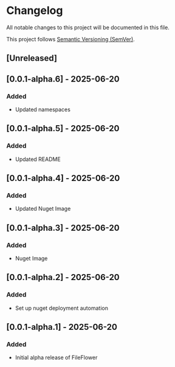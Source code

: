 # Changelog

All notable changes to this project will be documented in this file.

This project follows [Semantic Versioning (SemVer)](https://semver.org/).

## [Unreleased]

## [0.0.1-alpha.6] - 2025-06-20

### Added

- Updated namespaces

## [0.0.1-alpha.5] - 2025-06-20

### Added

- Updated README

## [0.0.1-alpha.4] - 2025-06-20

### Added

- Updated Nuget Image

## [0.0.1-alpha.3] - 2025-06-20

### Added

- Nuget Image

## [0.0.1-alpha.2] - 2025-06-20

### Added

- Set up nuget deployment automation

## [0.0.1-alpha.1] - 2025-06-20

### Added

- Initial alpha release of FileFlower

